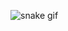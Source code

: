 ![snake gif](https://github.com/larissa-soares/[SEU_REPOSITORIO/blob](https://github.com/larissa-soares/larissa-soares)/output/github-contribution-grid-snake.svg)
